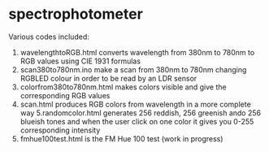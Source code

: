 # spectrophotometer
Various codes included:
1. wavelengthtoRGB.html converts wavelength from 380nm to 780nm to RGB values using CIE 1931 formulas 
2. scan380to780nm.ino make a scan from 380nm to 780nm changing RGBLED colour in order to be read by an LDR sensor
3. colorfrom380to780nm.html makes colors visible and give the corresponding RGB values 
4. scan.html produces RGB colors from wavelength in a more complete way
5.randomcolor.html generates 256 reddish, 256 greenish ando 256 blueish tones and when the user click on one color it gives you 0-255 corresponding intensity 
6. fmhue100test.html is the FM Hue 100 test (work in progress)
